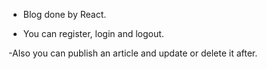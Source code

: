 - Blog done by React.

- You can register, login and logout.

-Also you can publish an article and update or delete it after.
